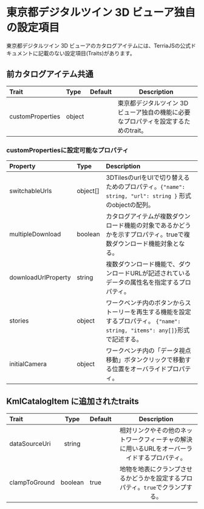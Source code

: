 # 東京都デジタルツイン 3D ビューア独自の設定項目

東京都デジタルツイン 3D ビューアのカタログアイテムには、TerriaJSの公式ドキュメントに記載のない設定項目(Traits)があります。

## 前カタログアイテム共通

| Trait            | Type   | Default | Description                                                                         |
| :--------------- | :----- | :------ | ----------------------------------------------------------------------------------- |
| customProperties | object |         | 東京都デジタルツイン 3D ビューア独自の機能に必要なプロパティを設定するためのtrait。 |

### customPropertiesに設定可能なプロパティ
| Property            | Type     | Description                                                                                                                 |
| :------------------ | :------- | :-------------------------------------------------------------------------------------------------------------------------- |
| switchableUrls      | object[] | 3DTilesのurlをUIで切り替えるためのプロパティ。`{"name": string, "url": string }` 形式のobjectの配列。                       |
| multipleDownload    | boolean  | カタログアイテムが複数ダウンロード機能の対象であるかどうかを示すプロパティ。trueで複数ダウンロード機能対象となる。          |
| downloadUrlProperty | string   | 複数ダウンロード機能で、ダウンロードURLが記述されているデータの属性名を指定するプロパティ。                                 |
| stories             | object   | ワークベンチ内のボタンからストーリーを再生する機能を設定するプロパティ。 `{"name": string, "items": any[]}`形式で記述する。 |
| initialCamera       | object   | ワークベンチ内の「データ視点移動」ボタンクリックで移動する位置をオーバライドプロパティ。                              |

## KmlCatalogItem に追加されたtraits
| Trait         |  Type   | Default |                                         Description                                         |
| :------------ | :-----: | :----- | :-----------------------------------------------------------------------------------------: |
| dataSourceUri | string  |         | 相対リンクやその他のネットワークフィーチャの解決に用いるURLをオーバーライドするプロパティ。 |
| clampToGround | boolean |  true   |       地物を地表にクランプさせるかどうかを設定するプロパティ。`true`でクランプする。        |







